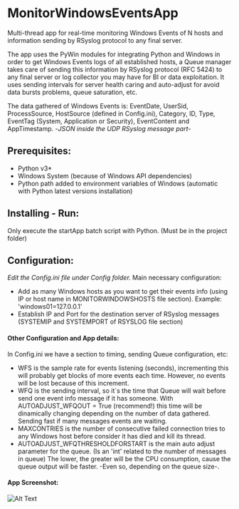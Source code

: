 # MonitorWindowsEventsApp
Multi-thread app for real-time monitoring Windows Events of N hosts and information sending by RSyslog protocol to any final server.

The app uses the PyWin modules for integrating Python and Windows in order to get Windows Events logs of all established hosts, 
a Queue manager takes care of sending this information by RSyslog protocol (RFC 5424) to any final server or log collector you may have for BI or data exploitation. 
It uses sending intervals for server health caring and auto-adjust for avoid data bursts problems, queue saturation, etc.

The data gathered of Windows Events is: EventDate, UserSid, ProcessSource, HostSource (defined in Config.ini), Category, ID, Type, EventTag (System, Application or Security), EventContent and AppTimestamp. -*JSON inside the UDP RSyslog message part*-

## Prerequisites:
- Python v3*
- Windows System (because of Windows API dependencies)
- Python path added to environment variables of Windows (automatic with Python latest versions installation) 

## Installing - Run:
Only execute the startApp batch script with Python. (Must be in the project folder)

## Configuration:
*Edit the Config.ini file under Config folder.*
Main necessary configuration:
- Add as many Windows hosts as you want to get their events info (using IP or host name in MONITORWINDOWSHOSTS file section). Example: 'windows01=127.0.0.1'
- Establish IP and Port for the destination server of RSyslog messages (SYSTEMIP and SYSTEMPORT of RSYSLOG file section)

#### Other Configuration and App details:
In Config.ini we have a section to timing, sending Queue configuration, etc:
- WFS is the sample rate for events listening (seconds), incrementing this will probably get blocks of more events each time. However, no events will be lost because of this increment.
- WFQ is the sending interval, so it´s the time that Queue will wait before send one event info message if it has someone.
With AUTOADJUST_WFQOUT = True (recommend!) this time will be dinamically changing depending on the number of data gathered. Sending fast if many messages events are waiting.
- MAXCONTRIES is the number of consecutive failed connection tries to any Windows host before consider it has died and kill its thread.
- AUTOADJUST_WFQTHRESHOLDFORSTART is the main auto adjust parameter for the queue. (Is an 'int' related to the number of messages in queue) The lower, the greater will be the CPU consumption, cause the queue output will be faster. -Even so, depending on the queue size-.

#### App Screenshot:

![Alt Text](https://i.imgur.com/JhWwLZ2.png)
